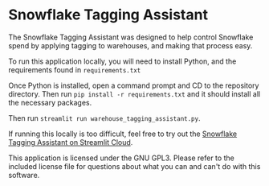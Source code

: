 # Snowflake Tagging Assistant

The Snowflake Tagging Assistant was designed to help control Snowflake spend by applying tagging 
to warehouses, and making that process easy.

To run this application locally, you will need to install Python, and the requirements found 
in `requirements.txt`

Once Python is installed, open a command prompt and CD to the repository directory. Then run 
`pip install -r requirements.txt` and it should install all the necessary packages.

Then run `streamlit run warehouse_tagging_assistant.py`.

If running this locally is too difficult, feel free to try out the [Snowflake Tagging Assistant on Streamlit Cloud](https://jnschurig-snowflake-assistan-warehouse-tagging-assistant-k0mmww.streamlitapp.com/).

This application is licensed under the GNU GPL3. Please refer to the included license file 
for questions about what you can and can't do with this software.
